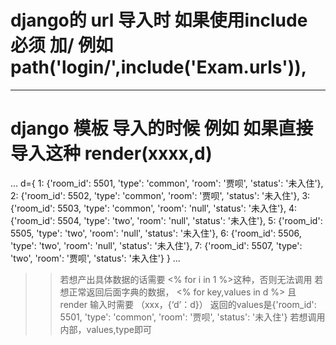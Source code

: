 # django的 url 导入时 如果使用include  必须  加/  例如  path('login/',include('Exam.urls')),
 *** 

# django 模板 导入的时候 例如 如果直接导入这种  render(xxxx,d)
...
d={
  1: {'room_id': 5501, 'type': 'common', 'room': '贾呗', 'status': '未入住'}, 
  2: {'room_id': 5502, 'type': 'common', 'room': '贾呗', 'status': '未入住'}, 
  3: {'room_id': 5503, 'type': 'common', 'room': 'null', 'status': '未入住'}, 
  4: {'room_id': 5504, 'type': 'two', 'room': 'null', 'status': '未入住'}, 
  5: {'room_id': 5505, 'type': 'two', 'room': 'null', 'status': '未入住'}, 
  6: {'room_id': 5506, 'type': 'two', 'room': 'null', 'status': '未入住'},
  7: {'room_id': 5507, 'type': 'two', 'room': '贾呗', 'status': '未入住'}
}
...
>> 若想产出具体数据的话需要    <% for i in 1 %>这种，否则无法调用
>>若想正常返回后面字典的数据，   <% for key,values in d %>   且 render 输入时需要 （xxx，{‘d’：d}）
>>返回的values是{'room_id': 5501, 'type': 'common', 'room': '贾呗', 'status': '未入住'}     若想调用内部，values,type即可
